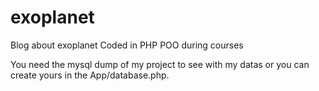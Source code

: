 # exoplanet
Blog  about exoplanet
Coded in PHP POO during courses

You need the mysql dump of my project to see with my datas or you can create yours in the App/database.php. 
